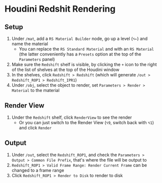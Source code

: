 # Houdini Redshit Rendering

## Setup

1. Under `/mat`, add a `RS Material Builder` node, go up a level (`⌥←`) and name the material
    - You can replace the `RS Standard Material` and with an `RS Material` (the latter conveniently has a `Presets` option at the top of the `Parameters` panel)
2. Make sure the `Redshift` shelf is visible, by clicking the `+` icon to the right of the list of shelves at the top of the Houdini window
3. In the shelves, click `Redshift > Redshift` (which will generate `/out > Redshift_ROP1 > Redshift_IPR1`)
4. Under `/obj`, select the object to render, set `Parameters > Render > Material` to the material

## Render View

1. Under the `Redshift` shelf, click `RenderView` to see the render
    - Or you can just switch to the Render View (`⌥9`, switch back with `⌥1`) and click `Render`

## Output

1. Under `/out`, select the `Redshift_ROP1`, and check the `Parameters > Output > Common File Prefix`, that's where the file will be output to
2. `Redshift_ROP1 > Valid Frame Range: Render Current Frame` can be changed to a frame range
3. Click `Redshift_ROP1 > Render to Disk` to render to disk
